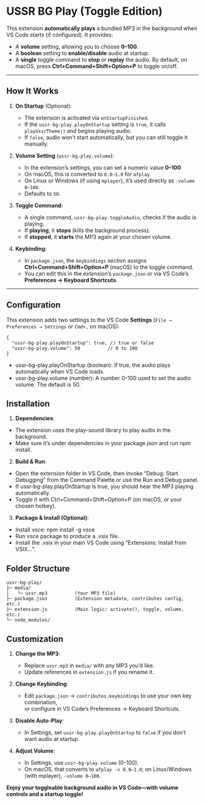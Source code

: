 # USSR BG Play (Toggle Edition)

This extension **automatically plays** a bundled MP3 in the background when VS Code starts (if configured). It provides:
- A **volume** setting, allowing you to choose **0–100**.  
- A **boolean** setting to **enable/disable** audio at startup.  
- A **single** toggle command to **stop** or **replay** the audio. By default, on macOS, press **Ctrl+Command+Shift+Option+P** to toggle on/off.

---

## How It Works

1. **On Startup** (Optional):  
   - The extension is activated via `onStartupFinished`.  
   - If the `ussr-bg-play.playOnStartup` setting is `true`, it calls `playUssrTheme()` and begins playing audio.  
   - If `false`, audio won’t start automatically, but you can still toggle it manually.

2. **Volume Setting** (`ussr-bg-play.volume`):  
   - In the extension’s settings, you can set a numeric value **0–100**.  
   - On macOS, this is converted to `0.0–1.0` for `afplay`.  
   - On Linux or Windows (if using `mplayer`), it’s used directly as `-volume 0–100`.  
   - Defaults to `50`.

3. **Toggle Command**:  
   - A single command, `ussr-bg-play.toggleAudio`, checks if the audio is playing.  
   - If **playing**, it **stops** (kills the background process).  
   - If **stopped**, it **starts** the MP3 again at your chosen volume.

4. **Keybinding**:  
   - In `package.json`, the `keybindings` section assigns **Ctrl+Command+Shift+Option+P** (macOS) to the toggle command.  
   - You can edit this in the extension’s `package.json` or via VS Code’s **Preferences → Keyboard Shortcuts**.

---

## Configuration

This extension adds two settings to the VS Code **Settings** (`File → Preferences → Settings` or `Cmd+,` on macOS):

```jsonc
{
  "ussr-bg-play.playOnStartup": true, // true or false
  "ussr-bg-play.volume": 50          // 0 to 100
}
```

   - ussr-bg-play.playOnStartup (boolean): If true, the audio plays automatically when VS Code loads.
   - ussr-bg-play.volume (number): A number 0–100 used to set the audio volume. The default is 50.

## Installation

1.	**Dependencies**:
   - The extension uses the play-sound library to play audio in the background.
   - Make sure it’s under dependencies in your package.json and run npm install.

2.	**Build & Run**:
   - Open the extension folder in VS Code, then invoke “Debug: Start Debugging” from the Command Palette or use the Run and Debug panel.
   - If ussr-bg-play.playOnStartup is true, you should hear the MP3 playing automatically.
   - Toggle it with Ctrl+Command+Shift+Option+P (on macOS, or your chosen hotkey).
3.	**Package & Install (Optional)**:

   - Install vsce: npm install -g vsce
   - Run vsce package to produce a .vsix file.
   - Install the .vsix in your main VS Code using “Extensions: Install from VSIX…”.

## Folder Structure

```plaintext
ussr-bg-play/
├─ media/
│   └─ ussr.mp3          (Your MP3 file)
├─ package.json          (Extension metadata, contributes config, etc.)
├─ extension.js          (Main logic: activate(), toggle, volume, etc.)
└─ node_modules/
```

## Customization

1. **Change the MP3**:  
   - Replace `ussr.mp3` in `media/` with any MP3 you’d like.  
   - Update references in `extension.js` if you rename it.

2. **Change Keybinding**:  
   - Edit `package.json` → `contributes.keybindings` to use your own key combination,  
     or configure in VS Code’s Preferences → Keyboard Shortcuts.

3. **Disable Auto-Play**:  
   - In Settings, set `ussr-bg-play.playOnStartup` to `false` if you don’t want audio at startup.

4. **Adjust Volume**:  
   - In Settings, use `ussr-bg-play.volume` (0–100).  
   - On macOS, that converts to `afplay -v 0.0–1.0`; on Linux/Windows (with mplayer), `-volume 0–100`.

**Enjoy your toggleable background audio in VS Code—with volume controls and a startup toggle!**